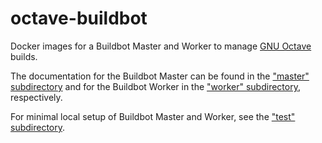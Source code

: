 # octave-buildbot

Docker images for a Buildbot Master and Worker to manage
[GNU Octave](https://www.octave.org) builds.

The documentation for the Buildbot Master can be found in the
["master" subdirectory](https://github.com/siko1056/octave-buildbot/tree/master/master)
and for the Buildbot Worker in the
["worker" subdirectory](https://github.com/siko1056/octave-buildbot/tree/master/worker),
respectively.

For minimal local setup of Buildbot Master and Worker, see the
["test" subdirectory](https://github.com/siko1056/octave-buildbot/tree/master/test).
